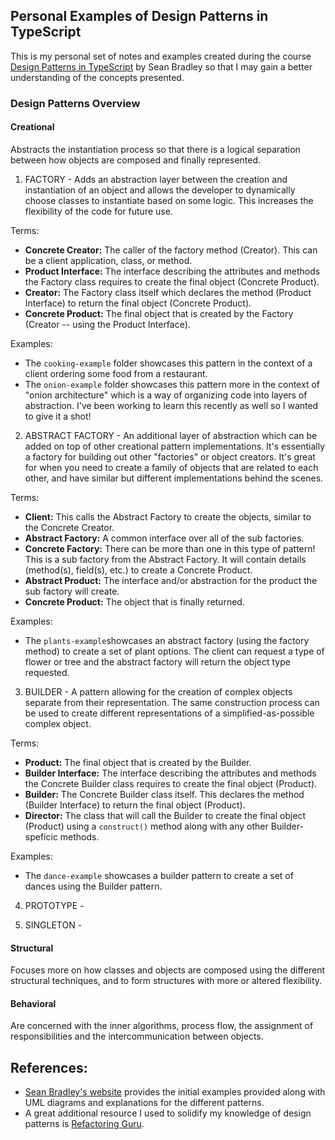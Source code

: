 ## Personal Examples of Design Patterns in TypeScript

This is my personal set of notes and examples created during the course [Design Patterns in TypeScript](https://www.udemy.com/course/design-patterns-typescript/) by Sean Bradley so that I may gain a better understanding of the concepts presented.

### Design Patterns Overview

#### Creational
Abstracts the instantiation process so that there is a logical separation between how objects are composed and finally represented.

1. FACTORY - Adds an abstraction layer between the creation and instantiation of an object and allows the developer to dynamically choose classes to instantiate based on some logic. This increases the flexibility of the code for future use.

Terms:
- **Concrete Creator:** The caller of the factory method (Creator). This can be a client application, class, or method.
- **Product Interface:** The interface describing the attributes and methods the Factory class requires to create the final object (Concrete Product).
- **Creator:** The Factory class itself which declares the method (Product Interface) to return the final object (Concrete Product).
- **Concrete Product:** The final object that is created by the Factory (Creator -- using the Product Interface).

Examples: 
- The `cooking-example` folder showcases this pattern in the context of a client ordering some food from a restaurant.
- The `onion-example` folder showcases this pattern more in the context of "onion architecture" which is a way of organizing code into layers of abstraction. I've been working to learn this recently as well so I wanted to give it a shot!

2. ABSTRACT FACTORY - An additional layer of abstraction which can be added on top of other creational pattern implementations. It's essentially a factory for building out other "factories" or object creators. It's great for when you need to create a family of objects that are related to each other, and have similar but different implementations behind the scenes.

Terms:
- **Client:** This calls the Abstract Factory to create the objects, similar to the Concrete Creator.
- **Abstract Factory:** A common interface over all of the sub factories.
- **Concrete Factory:** There can be more than one in this type of pattern! This is a sub factory from the Abstract Factory. It will contain details (method(s), field(s), etc.) to create a Concrete Product.
- **Abstract Product:** The interface and/or abstraction for the product the sub factory will create.
- **Concrete Product:** The object that is finally returned.

Examples:
- The `plants-example`showcases an abstract factory (using the factory method) to create a set of plant options. The client can request a type of flower or tree and the abstract factory will return the object type requested.

3. BUILDER - A pattern allowing for the creation of complex objects separate from their representation. The same construction process can be used to create different representations of a simplified-as-possible complex object.

Terms:
- **Product:** The final object that is created by the Builder.
- **Builder Interface:** The interface describing the attributes and methods the Concrete Builder class requires to create the final object (Product).
- **Builder:** The Concrete Builder class itself. This declares the method (Builder Interface) to return the final object (Product).
- **Director:** The class that will call the Builder to create the final object (Product) using a `construct()` method along with any other Builder-speficic methods.

Examples:
- The `dance-example` showcases a builder pattern to create a set of dances using the Builder pattern.

4. PROTOTYPE -

5. SINGLETON -

#### Structural
Focuses more on how classes and objects are composed using the different structural techniques, and to form structures with more or altered flexibility.

#### Behavioral
Are concerned with the inner algorithms, process flow, the assignment of responsibilities and the intercommunication between objects.


## References:
- [Sean Bradley's website](https://sbcode.net/typescript/) provides the initial examples provided along with UML diagrams and explanations for the different patterns.
- A great additional resource I used to solidify my knowledge of design patterns is [Refactoring Guru](https://refactoring.guru/design-patterns/catalog). 